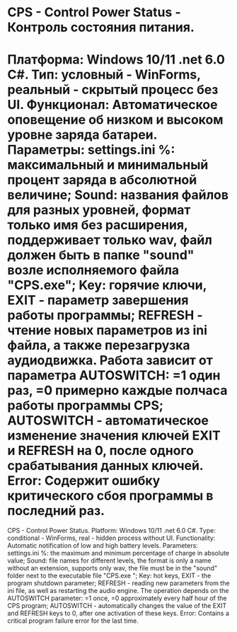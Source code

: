 CPS - Control Power Status - Контроль состояния питания.
===========================================================================================================================
Платформа: Windows 10/11 .net 6.0 С#.
Тип: условный - WinForms, реальный - скрытый процесс без UI.
Функционал: Автоматическое оповещение об низком и высоком уровне заряда батареи.
Параметры: settings.ini
%: максимальный и минимальный процент заряда в абсолютной величине;
Sound: названия файлов для разных уровней, формат только имя без расширения, поддерживает только wav,
файл должен быть в папке "sound" возле исполняемого файла "CPS.exe";
Key: горячие ключи, 
	EXIT - параметр завершения работы программы;
	REFRESH - чтение новых параметров из ini файла, а также перезагрузка аудиодвижка.
	Работа зависит от параметра AUTOSWITCH: =1 один раз, =0 примерно каждые полчаса работы программы CPS;
	AUTOSWITCH - автоматическое изменение значения ключей EXIT и REFRESH на 0, после одного срабатывания данных ключей.
Error: Содержит ошибку критического сбоя программы в последний раз.
===========================================================================================================================
CPS - Control Power Status.
Platform: Windows 10/11 .net 6.0 C#.
Type: conditional - WinForms, real - hidden process without UI.
Functionality: Automatic notification of low and high battery levels.
Parameters: settings.ini
%: the maximum and minimum percentage of charge in absolute value;
Sound: file names for different levels, the format is only a name without an extension, supports only wav,
the file must be in the "sound" folder next to the executable file "CPS.exe ";
Key: hot keys, 
	EXIT - the program shutdown parameter;
	REFRESH - reading new parameters from the ini file, as well as restarting the audio engine.
	The operation depends on the AUTOSWITCH parameter: =1 once, =0 approximately every half hour of the CPS program;
	AUTOSWITCH - automatically changes the value of the EXIT and REFRESH keys to 0, after one activation of these keys.
 Error: Contains a critical program failure error for the last time.
